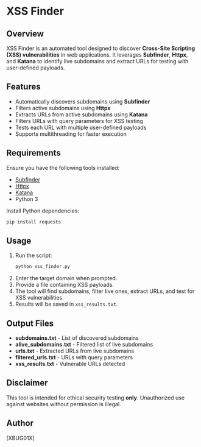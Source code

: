 # XSS Finder

## Overview
XSS Finder is an automated tool designed to discover **Cross-Site Scripting (XSS) vulnerabilities** in web applications. It leverages **Subfinder**, **Httpx**, and **Katana** to identify live subdomains and extract URLs for testing with user-defined payloads.

## Features
- Automatically discovers subdomains using **Subfinder**
- Filters active subdomains using **Httpx**
- Extracts URLs from active subdomains using **Katana**
- Filters URLs with query parameters for XSS testing
- Tests each URL with multiple user-defined payloads
- Supports multithreading for faster execution

## Requirements
Ensure you have the following tools installed:
- [Subfinder](https://github.com/projectdiscovery/subfinder)
- [Httpx](https://github.com/projectdiscovery/httpx)
- [Katana](https://github.com/projectdiscovery/katana)
- Python 3

Install Python dependencies:
```sh
pip install requests
```

## Usage
1. Run the script:
   ```sh
   python xss_finder.py
   ```
2. Enter the target domain when prompted.
3. Provide a file containing XSS payloads.
4. The tool will find subdomains, filter live ones, extract URLs, and test for XSS vulnerabilities.
5. Results will be saved in `xss_results.txt`.

## Output Files
- **subdomains.txt** - List of discovered subdomains
- **alive_subdomains.txt** - Filtered list of live subdomains
- **urls.txt** - Extracted URLs from live subdomains
- **filtered_urls.txt** - URLs with query parameters
- **xss_results.txt** - Vulnerable URLs detected

## Disclaimer
This tool is intended for ethical security testing **only**. Unauthorized use against websites without permission is illegal.

## Author
[XBUG01X]

